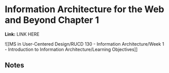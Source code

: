 # Information Architecture for the Web and Beyond Chapter 1
**Link:** LINK HERE

![[MS in User-Centered Design/RUCD 130 - Information Architecture/Week 1 - Introduction to Information Architecture/Learning Objectives]]

## Notes
